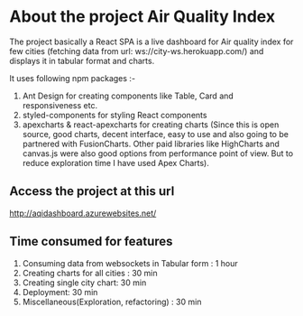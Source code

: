 # About the project Air Quality Index
The project basically a React SPA is a live dashboard for Air quality index for few cities (fetching data from url: ws://city-ws.herokuapp.com/)
and displays it in tabular format and charts.

It uses following npm packages :-
1. Ant Design for creating components like Table, Card and responsiveness etc.
2. styled-components for styling React components
3. apexcharts & react-apexcharts for creating charts (Since this is open source, good charts, decent interface, easy to use and also going to be partnered with FusionCharts.
   Other paid libraries like HighCharts and canvas.js were also good options from performance point of view. But to reduce exploration time I have used Apex Charts).

## Access the project at this url
http://aqidashboard.azurewebsites.net/

## Time consumed for features
1. Consuming data from websockets in Tabular form : 1 hour
2. Creating charts for all cities : 30 min
3. Creating single city chart: 30 min
4. Deployment: 30 min 
5. Miscellaneous(Exploration, refactoring) : 30 min

